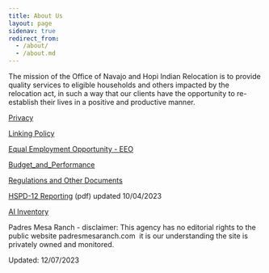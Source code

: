 ```yaml
---
title: About Us
layout: page
sidenav: true
redirect_from:
  - /about/
  - /about.md
---
```


The mission of the Office of Navajo and Hopi Indian Relocation is to provide quality services to eligible households and others impacted by the relocation act, in such a way that our clients have the opportunity to re-establish their lives in a positive and productive manner.

[Privacy]({{site.baseurl}}/privacy)

[Linking Policy]({{site.baseurl}}/policy/Linking-Policy.html)

[Equal Employment Opportunity - EEO]({{site.baseurl}}/eeo)

[Budget\_and\_Performance]({{site.baseurl}}/budget-and-performance/)

[Regulations and Other Documents](https://tinyurl.com/ybte9ant)

[HSPD-12 Reporting]({{site.baseurl}}/assets/documents/about-ONHIR/HSPD-12-Reporting.pdf) (pdf) updated 10/04/2023

[AI Inventory]({{site.baseurl}}/data/ai_inventory)

Padres Mesa Ranch - disclaimer: This agency has no editorial rights to the public website padresmesaranch.com  it is our understanding the site is privately owned and monitored.

Updated: 12/07/2023


